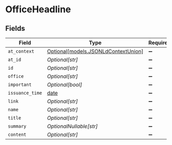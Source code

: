 # OfficeHeadline


## Fields

| Field                                                                  | Type                                                                   | Required                                                               | Description                                                            |
| ---------------------------------------------------------------------- | ---------------------------------------------------------------------- | ---------------------------------------------------------------------- | ---------------------------------------------------------------------- |
| `at_context`                                                           | [Optional[models.JSONLdContextUnion]](../models/jsonldcontextunion.md) | :heavy_minus_sign:                                                     | N/A                                                                    |
| `at_id`                                                                | *Optional[str]*                                                        | :heavy_minus_sign:                                                     | N/A                                                                    |
| `id`                                                                   | *Optional[str]*                                                        | :heavy_minus_sign:                                                     | N/A                                                                    |
| `office`                                                               | *Optional[str]*                                                        | :heavy_minus_sign:                                                     | N/A                                                                    |
| `important`                                                            | *Optional[bool]*                                                       | :heavy_minus_sign:                                                     | N/A                                                                    |
| `issuance_time`                                                        | [date](https://docs.python.org/3/library/datetime.html#date-objects)   | :heavy_minus_sign:                                                     | N/A                                                                    |
| `link`                                                                 | *Optional[str]*                                                        | :heavy_minus_sign:                                                     | N/A                                                                    |
| `name`                                                                 | *Optional[str]*                                                        | :heavy_minus_sign:                                                     | N/A                                                                    |
| `title`                                                                | *Optional[str]*                                                        | :heavy_minus_sign:                                                     | N/A                                                                    |
| `summary`                                                              | *OptionalNullable[str]*                                                | :heavy_minus_sign:                                                     | N/A                                                                    |
| `content`                                                              | *Optional[str]*                                                        | :heavy_minus_sign:                                                     | N/A                                                                    |